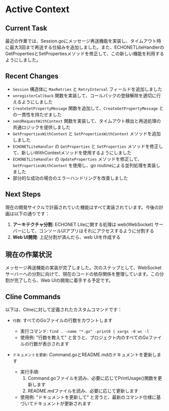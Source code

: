 # Active Context

## Current Task
最近の作業では、Session.goにメッセージ再送機能を実装し、タイムアウト時に最大3回まで再送する仕組みを追加しました。また、ECHONETLiteHandlerのGetPropertiesとSetPropertiesメソッドを修正して、この新しい機能を利用するようにしました。

## Recent Changes
- `Session` 構造体に `MaxRetries` と `RetryInterval` フィールドを追加しました
- `unregisterCallback` 関数を実装して、コールバックの登録解除を適切に行えるようにしました
- `CreateSetPropertyMessage` 関数を追加して、`CreateGetPropertyMessage` との一貫性を持たせました
- `sendRequestWithContext` 関数を実装して、タイムアウト検出と再送処理の共通ロジックを提供しました
- `GetPropertiesWithContext` と `SetPropertiesWithContext` メソッドを追加しました
- `ECHONETLiteHandler` の `GetProperties` と `SetProperties` メソッドを修正して、新しいWithContextメソッドを使用するようにしました
- `ECHONETLiteHandler` の `UpdateProperties` メソッドを修正して、`GetPropertiesWithContext` を使用し、go routineによる並列処理を実装しました
- 部分的な成功の場合のエラーハンドリングを改善しました

## Next Steps
現在の開発サイクルで計画されていた機能はすべて実装されています。今後の計画は以下の通りです：

1. **アーキテクチャ分割**: ECHONET Liteに関する処理は web(WebSocket) サーバーにして、コンソールUIアプリはそれにアクセスするように分割する
2. **Web UI開発**: 上記分割が済んだら、web UIを作成する

## 現在の作業状況
メッセージ再送機能の実装が完了しました。次のステップとして、WebSocketサーバーへの分割に向けて、現在のコードの依存関係を整理しています。この分割が完了したら、Web UIの開発に着手する予定です。

## Cline Commands
以下は、Clineに対して定義されたカスタムコマンドです：

- `行数`: すべてのGoファイルの行数をカウントします
  - 実行コマンド: `find . -name "*.go" -print0 | xargs -0 wc -l`
  - 使用例: "行数を教えて" と言うと、プロジェクト内のすべてのGoファイルの行数が表示されます

- `ドキュメントを更新`: Command.goとREADME.mdのドキュメントを更新します
  - 実行手順:
    1. Command.goファイルを読み、必要に応じてPrintUsage()関数を更新します
    2. README.mdファイルを読み、必要に応じて更新します
  - 使用例: "ドキュメントを更新して" と言うと、最新のコマンド仕様に基づいてドキュメントが更新されます
